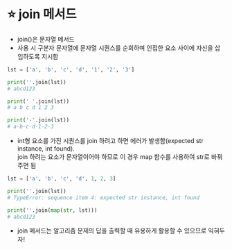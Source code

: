 # ⭐ join 메서드

- join()은 문자열 메서드
- 사용 시 구분자 문자열에 문자열 시퀀스를 순회하며 인접한 요소 사이에 자신을 삽입하도록 지시함

```python
lst = ['a', 'b', 'c', 'd', '1', '2', '3']

print(''.join(lst))
# abcd123

print(' '.join(lst))
# a b c d 1 2 3

print('-'.join(lst))
# a-b-c-d-1-2-3

```

- int형 요소를 가진 시퀀스를 join 하려고 하면 에러가 발생함(expected str instance, int found).  
  join 하려는 요소가 문자열이어야 하므로 이 경우 map 함수를 사용하여 str로 바꿔주면 됨

```python
lst = ['a', 'b', 'c', 'd', 1, 2, 3]

print(''.join(lst))
# TypeError: sequence item 4: expected str instance, int found

print(''.join(map(str, lst)))
# abcd123
```

- join 메서드는 알고리즘 문제의 답을 출력할 때 유용하게 활용할 수 있으므로 익혀두자!
